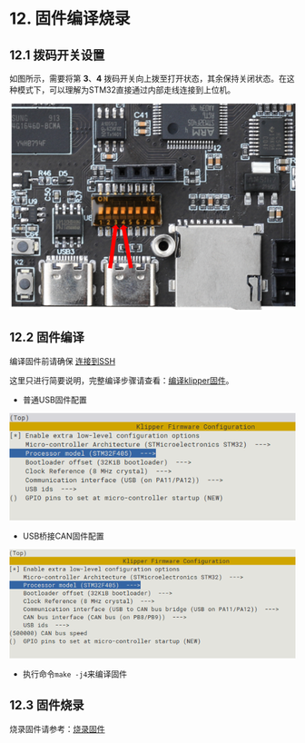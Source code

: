 # 12. 固件编译烧录

## 12.1 拨码开关设置

如图所示，需要将第 **3**、**4**  拨码开关向上拨至打开状态，其余保持关闭状态。在这种模式下，可以理解为STM32直接通过内部走线连接到上位机。

![dip1](../../images/boards/fly_gemini_v2/dip1.png)

## 12.2 固件编译

编译固件前请确保 [连接到SSH](/board/fly_pi/FLY_π_description5 "点击即可跳转")

这里只进行简要说明，完整编译步骤请查看：[编译klipper固件](/board/fly_super8/firmware?id=_1-编译klipper固件 "点击即可跳转")。

* 普通USB固件配置

![usb](../../images/boards/fly_gemini_v3/usb.png)

* USB桥接CAN固件配置

![usb2can](../../images/boards/fly_gemini_v3/usb2can.png)

* 执行命令```make -j4```来编译固件

## 12.3 固件烧录

烧录固件请参考：[烧录固件](/board/fly_super8/firmware?id=_2-烧录固件到主板 "点击即可跳转")